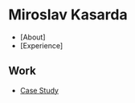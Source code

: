 # Miroslav Kasarda

- [About]
- [Experience]
## Work
- [Case Study](01-character-description/character-description.md)
